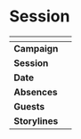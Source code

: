 # Session

| []() | |
| --- | --- |
| **Campaign** | |
| **Session** | |
| **Date** | |
| **Absences** | |
| **Guests** | |
| **Storylines** | |
